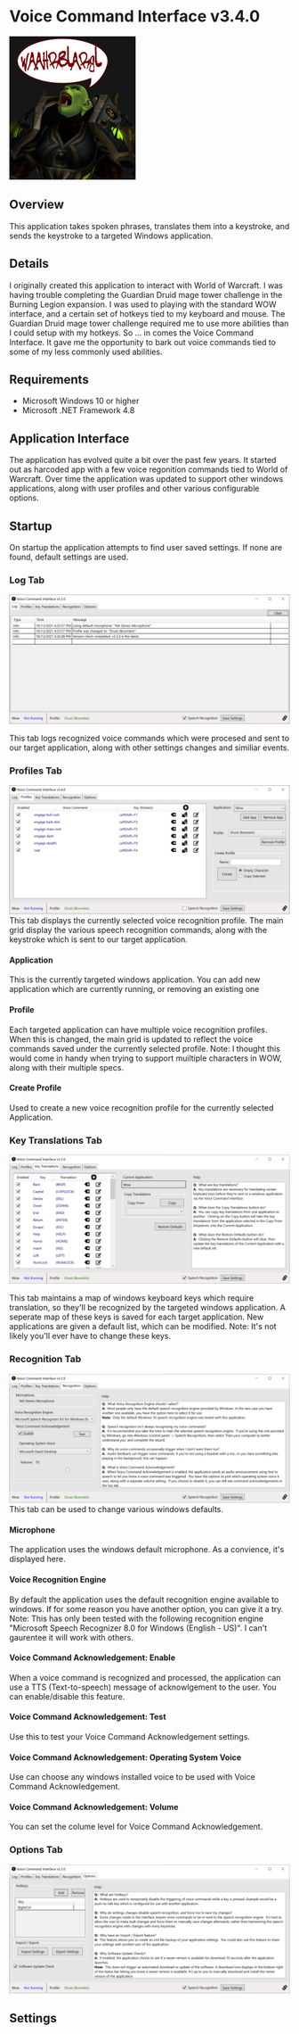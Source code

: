 # Voice Command Interface v3.4.0

![VCILogo](https://github.com/zxeltor/voice_command_interface/blob/main/OrcYell.png) 

## Overview
This application takes spoken phrases, translates them into a keystroke, and sends the keystroke to a targeted Windows application. 

## Details 
I originally created this application to interact with World of Warcraft.  I was having trouble completing the Guardian Druid mage tower challenge in the Burning Legion expansion.  I was used to playing with the standard WOW interface, and a certain set of hotkeys tied to my keyboard and mouse.  The Guardian Druid mage tower challenge required me to use more abilities than I could setup with my hotkeys.  So ... in comes the Voice Command Interface.  It gave me the opportunity to bark out voice commands tied to some of my less commonly used abilities.

## Requirements
* Microsoft Windows 10 or higher
* Microsoft .NET Framework 4.8

## Application Interface
The application has evolved quite a bit over the past few years. It started out as harcoded app with a few voice regonition commands tied to World of Warcraft. Over time the application was updated to support other windows applications, along with user profiles and other various configurable options.

## Startup
On startup the application attempts to find user saved settings. If none are found, default settings are used.

### Log Tab
![LogTab](https://github.com/zxeltor/voice_command_interface/blob/main/ScreenShots/LogTab.png)

This tab logs recognized voice commands which were procesed and sent to our target application, along with other settings changes and similiar events.

### Profiles Tab
![ProfileTab](https://github.com/zxeltor/voice_command_interface/blob/main/ScreenShots/ProfilesTab.png)
This tab displays the currently selected voice recognition profile. The main grid display the various speech recognition commands, along with the keystroke which is sent to our target application.
#### Application
This is the currently targeted windows application. You can add new application which are currently running, or removing an existing one
#### Profile
Each targeted application can have multiple voice recognition profiles. When this is changed, the main grid is updated to reflect the voice commands saved under the currently selected profile.
Note: I thought this would come in handy when trying to support muiltiple characters in WOW, along with their multiple specs.
#### Create Profile
Used to create a new voice recognition profile for the currently selected Application.

### Key Translations Tab
![KeyTab](https://github.com/zxeltor/voice_command_interface/blob/main/ScreenShots/KeyTranslationTab.png)

This tab maintains a map of windows keyboard keys which require translation, so they'll be recognized by the targeted windows application. A seperate map of these keys is saved for each target application. New applications are given a default list, which can be modified.
Note: It's not likely you'll ever have to change these keys.

### Recognition Tab
![RecogTab](https://github.com/zxeltor/voice_command_interface/blob/main/ScreenShots/RecognitionTab.png)
This tab can be used to change various windows defaults.
#### Microphone
The application uses the windows default microphone. As a convience, it's displayed here.
#### Voice Recognition Engine
By default the application uses the default recognition engine available to windows. If for some reason you have another option, you can give it a try.
Note: This has only been tested with the following recognition engine "Microsoft Speech Recognizer 8.0 for Windows (English - US)". I can't gaurentee it will work with others.
#### Voice Command Acknowledgement: Enable
When a voice command is recognized and processed, the application can use a TTS (Text-to-speech) message of acknowlgement to the user. You can enable/disable this feature.
#### Voice Command Acknowledgement: Test
Use this to test your Voice Command Acknowledgement settings.
#### Voice Command Acknowledgement: Operating System Voice
Use can choose any windows installed voice to be used with Voice Command Acknowledgement.
#### Voice Command Acknowledgement: Volume
You can set the colume level for Voice Command Acknowledgement.
### Options Tab
![OptionsTab](https://github.com/zxeltor/voice_command_interface/blob/main/ScreenShots/OptionsTab.png) 




## Settings 
